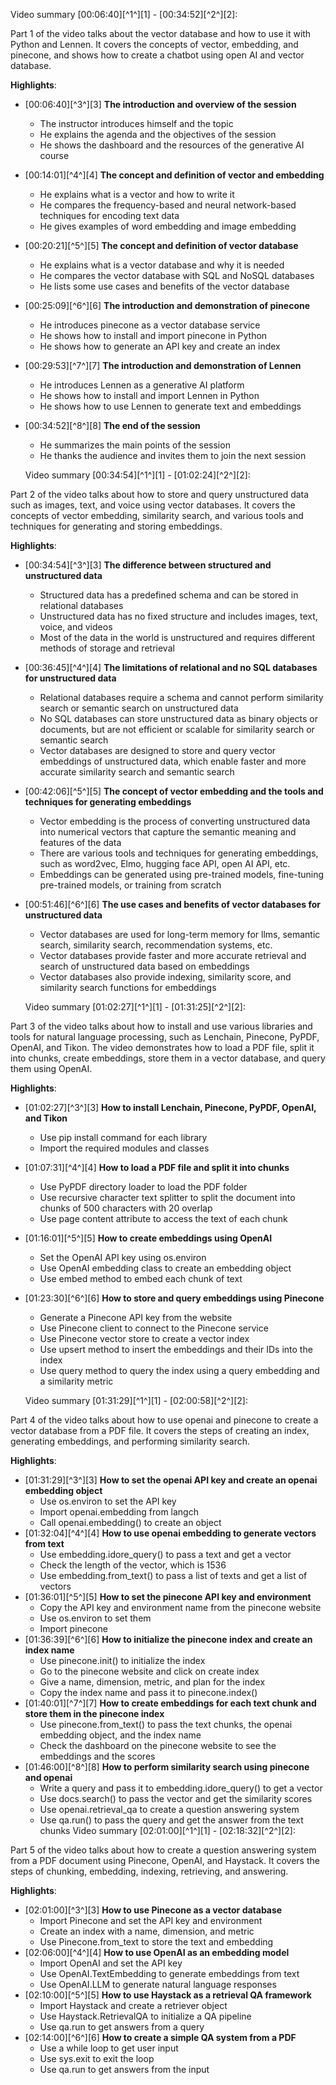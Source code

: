 Video summary [00:06:40][^1^][1] - [00:34:52][^2^][2]:

Part 1 of the video talks about the vector database and how to use it with Python and Lennen. It covers the concepts of vector, embedding, and pinecone, and shows how to create a chatbot using open AI and vector database.

**Highlights**:
+ [00:06:40][^3^][3] **The introduction and overview of the session**
    * The instructor introduces himself and the topic
    * He explains the agenda and the objectives of the session
    * He shows the dashboard and the resources of the generative AI course
+ [00:14:01][^4^][4] **The concept and definition of vector and embedding**
    * He explains what is a vector and how to write it
    * He compares the frequency-based and neural network-based techniques for encoding text data
    * He gives examples of word embedding and image embedding
+ [00:20:21][^5^][5] **The concept and definition of vector database**
    * He explains what is a vector database and why it is needed
    * He compares the vector database with SQL and NoSQL databases
    * He lists some use cases and benefits of the vector database
+ [00:25:09][^6^][6] **The introduction and demonstration of pinecone**
    * He introduces pinecone as a vector database service
    * He shows how to install and import pinecone in Python
    * He shows how to generate an API key and create an index
+ [00:29:53][^7^][7] **The introduction and demonstration of Lennen**
    * He introduces Lennen as a generative AI platform
    * He shows how to install and import Lennen in Python
    * He shows how to use Lennen to generate text and embeddings
+ [00:34:52][^8^][8] **The end of the session**
    * He summarizes the main points of the session
    * He thanks the audience and invites them to join the next session

    Video summary [00:34:54][^1^][1] - [01:02:24][^2^][2]:

Part 2 of the video talks about how to store and query unstructured data such as images, text, and voice using vector databases. It covers the concepts of vector embedding, similarity search, and various tools and techniques for generating and storing embeddings.

**Highlights**:
+ [00:34:54][^3^][3] **The difference between structured and unstructured data**
    * Structured data has a predefined schema and can be stored in relational databases
    * Unstructured data has no fixed structure and includes images, text, voice, and videos
    * Most of the data in the world is unstructured and requires different methods of storage and retrieval
+ [00:36:45][^4^][4] **The limitations of relational and no SQL databases for unstructured data**
    * Relational databases require a schema and cannot perform similarity search or semantic search on unstructured data
    * No SQL databases can store unstructured data as binary objects or documents, but are not efficient or scalable for similarity search or semantic search
    * Vector databases are designed to store and query vector embeddings of unstructured data, which enable faster and more accurate similarity search and semantic search
+ [00:42:06][^5^][5] **The concept of vector embedding and the tools and techniques for generating embeddings**
    * Vector embedding is the process of converting unstructured data into numerical vectors that capture the semantic meaning and features of the data
    * There are various tools and techniques for generating embeddings, such as word2vec, Elmo, hugging face API, open AI API, etc.
    * Embeddings can be generated using pre-trained models, fine-tuning pre-trained models, or training from scratch
+ [00:51:46][^6^][6] **The use cases and benefits of vector databases for unstructured data**
    * Vector databases are used for long-term memory for llms, semantic search, similarity search, recommendation systems, etc.
    * Vector databases provide faster and more accurate retrieval and search of unstructured data based on embeddings
    * Vector databases also provide indexing, similarity score, and similarity search functions for embeddings

    Video summary [01:02:27][^1^][1] - [01:31:25][^2^][2]:

Part 3 of the video talks about how to install and use various libraries and tools for natural language processing, such as Lenchain, Pinecone, PyPDF, OpenAI, and Tikon. The video demonstrates how to load a PDF file, split it into chunks, create embeddings, store them in a vector database, and query them using OpenAI.

**Highlights**:
+ [01:02:27][^3^][3] **How to install Lenchain, Pinecone, PyPDF, OpenAI, and Tikon**
    * Use pip install command for each library
    * Import the required modules and classes
+ [01:07:31][^4^][4] **How to load a PDF file and split it into chunks**
    * Use PyPDF directory loader to load the PDF folder
    * Use recursive character text splitter to split the document into chunks of 500 characters with 20 overlap
    * Use page content attribute to access the text of each chunk
+ [01:16:01][^5^][5] **How to create embeddings using OpenAI**
    * Set the OpenAI API key using os.environ
    * Use OpenAI embedding class to create an embedding object
    * Use embed method to embed each chunk of text
+ [01:23:30][^6^][6] **How to store and query embeddings using Pinecone**
    * Generate a Pinecone API key from the website
    * Use Pinecone client to connect to the Pinecone service
    * Use Pinecone vector store to create a vector index
    * Use upsert method to insert the embeddings and their IDs into the index
    * Use query method to query the index using a query embedding and a similarity metric

    Video summary [01:31:29][^1^][1] - [02:00:58][^2^][2]:

Part 4 of the video talks about how to use openai and pinecone to create a vector database from a PDF file. It covers the steps of creating an index, generating embeddings, and performing similarity search.

**Highlights**:
+ [01:31:29][^3^][3] **How to set the openai API key and create an openai embedding object**
    * Use os.environ to set the API key
    * Import openai.embedding from langch
    * Call openai.embedding() to create an object
+ [01:32:04][^4^][4] **How to use openai embedding to generate vectors from text**
    * Use embedding.idore_query() to pass a text and get a vector
    * Check the length of the vector, which is 1536
    * Use embedding.from_text() to pass a list of texts and get a list of vectors
+ [01:36:01][^5^][5] **How to set the pinecone API key and environment**
    * Copy the API key and environment name from the pinecone website
    * Use os.environ to set them
    * Import pinecone
+ [01:36:39][^6^][6] **How to initialize the pinecone index and create an index name**
    * Use pinecone.init() to initialize the index
    * Go to the pinecone website and click on create index
    * Give a name, dimension, metric, and plan for the index
    * Copy the index name and pass it to pinecone.index()
+ [01:40:01][^7^][7] **How to create embeddings for each text chunk and store them in the pinecone index**
    * Use pinecone.from_text() to pass the text chunks, the openai embedding object, and the index name
    * Check the dashboard on the pinecone website to see the embeddings and the scores
+ [01:46:00][^8^][8] **How to perform similarity search using pinecone and openai**
    * Write a query and pass it to embedding.idore_query() to get a vector
    * Use docs.search() to pass the vector and get the similarity scores
    * Use openai.retrieval_qa to create a question answering system
    * Use qa.run() to pass the query and get the answer from the text chunks
Video summary [02:01:00][^1^][1] - [02:18:32][^2^][2]:

Part 5 of the video talks about how to create a question answering system from a PDF document using Pinecone, OpenAI, and Haystack. It covers the steps of chunking, embedding, indexing, retrieving, and answering.

**Highlights**:
+ [02:01:00][^3^][3] **How to use Pinecone as a vector database**
    * Import Pinecone and set the API key and environment
    * Create an index with a name, dimension, and metric
    * Use Pinecone.from_text to store the text and embedding
+ [02:06:00][^4^][4] **How to use OpenAI as an embedding model**
    * Import OpenAI and set the API key
    * Use OpenAI.TextEmbedding to generate embeddings from text
    * Use OpenAI.LLM to generate natural language responses
+ [02:10:00][^5^][5] **How to use Haystack as a retrieval QA framework**
    * Import Haystack and create a retriever object
    * Use Haystack.RetrievalQA to initialize a QA pipeline
    * Use qa.run to get answers from a query
+ [02:14:00][^6^][6] **How to create a simple QA system from a PDF**
    * Use a while loop to get user input
    * Use sys.exit to exit the loop
    * Use qa.run to get answers from the input